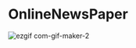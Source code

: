 # OnlineNewsPaper
![ezgif com-gif-maker-2](https://user-images.githubusercontent.com/13710309/153290831-2ec20f0e-8065-47dc-90cf-5bbbf9e69725.gif)
